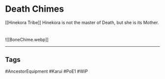 # Death Chimes
[[Hinekora Tribe]]
Hinekora is not the master of Death, but she is its Mother.

#
![[BoneChime.webp]]

---
## Tags
#AncestorEquipment
#Karui
#PoE1 
#WiP 